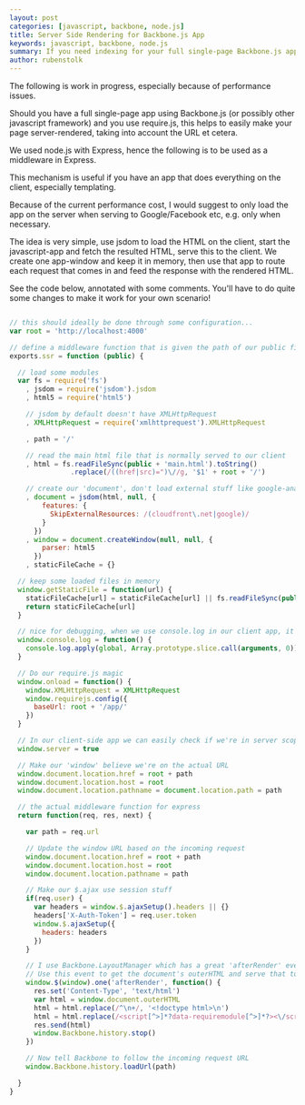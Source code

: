 ```yaml
---
layout: post
categories: [javascript, backbone, node.js]
title: Server Side Rendering for Backbone.js App
keywords: javascript, backbone, node.js
summary: If you need indexing for your full single-page Backbone.js app,
author: rubenstolk
---
```


The following is work in progress, especially because of performance issues.

Should you have a full single-page app using Backbone.js (or possibly other javascript framework) and
you use require.js, this helps to easily make your page server-rendered, taking into account the URL et
cetera.

We used node.js with Express, hence the following is to be used as a middleware in Express.

This mechanism is useful if you have an app that does everything on the client, especially templating.

Because of the current performance cost, I would suggest to only load the app on the server when serving
to Google/Facebook etc, e.g. only when necessary.

The idea is very simple, use jsdom to load the HTML on the client, start the javascript-app and fetch the
resulted HTML, serve this to the client. We create one app-window and keep it in memory, then use that app
to route each request that comes in and feed the response with the rendered HTML.

See the code below, annotated with some comments. You'll have to do quite some changes to make it work
for your own scenario!

```js

// this should ideally be done through some configuration...
var root = 'http://localhost:4000'

// define a middleware function that is given the path of our public files directory 'public'
exports.ssr = function (public) {

  // load some modules
  var fs = require('fs')
    , jsdom = require('jsdom').jsdom
    , html5 = require('html5')

    // jsdom by default doesn't have XMLHttpRequest
    , XMLHttpRequest = require('xmlhttprequest').XMLHttpRequest

    , path = '/'

    // read the main html file that is normally served to our client
    , html = fs.readFileSync(public + 'main.html').toString()
               .replace(/((href|src)=")\//g, '$1' + root + '/')

    // create our 'document', don't load external stuff like google-analytics
    , document = jsdom(html, null, {
        features: {
          SkipExternalResources: /(cloudfront\.net|google)/
        }
      })
    , window = document.createWindow(null, null, {
        parser: html5
      })
    , staticFileCache = {}

  // keep some loaded files in memory
  window.getStaticFile = function(url) {
    staticFileCache[url] = staticFileCache[url] || fs.readFileSync(public + url).toString()
    return staticFileCache[url]
  }

  // nice for debugging, when we use console.log in our client app, it will be logged to the terminal
  window.console.log = function() {
    console.log.apply(global, Array.prototype.slice.call(arguments, 0))
  }

  // Do our require.js magic
  window.onload = function() {
    window.XMLHttpRequest = XMLHttpRequest
    window.requirejs.config({
      baseUrl: root + '/app/'
    })
  }

  // In our client-side app we can easily check if we're in server scope or not
  window.server = true

  // Make our 'window' believe we're on the actual URL
  window.document.location.href = root + path
  window.document.location.host = root
  window.document.location.pathname = document.location.path = path

  // the actual middleware function for express
  return function(req, res, next) {

    var path = req.url

    // Update the window URL based on the incoming request
    window.document.location.href = root + path
    window.document.location.host = root
    window.document.location.pathname = path

    // Make our $.ajax use session stuff
    if(req.user) {
      var headers = window.$.ajaxSetup().headers || {}
      headers['X-Auth-Token'] = req.user.token
      window.$.ajaxSetup({
        headers: headers
      })
    }

    // I use Backbone.LayoutManager which has a great 'afterRender' event
    // Use this event to get the document's outerHTML and serve that to our client
    window.$(window).one('afterRender', function() {
      res.set('Content-Type', 'text/html')
      var html = window.document.outerHTML
      html = html.replace(/^\n+/, '<!doctype html>\n')
      html = html.replace(/<script[^>]*?data-requiremodule[^>]*?><\/script>/g, '')
      res.send(html)
      window.Backbone.history.stop()
    })

    // Now tell Backbone to follow the incoming request URL
    window.Backbone.history.loadUrl(path)

  }
}
```
